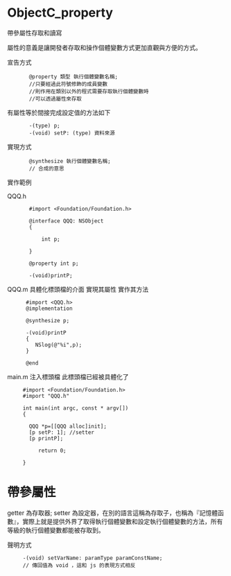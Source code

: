 # ObjectC_property
帶參屬性存取和讀寫

屬性的意義是讓開發者存取和操作個體變數方式更加直觀與方便的方式。

宣告方式

           @property 類型 執行個體變數名稱;
           //只要經過此符號修飾的成員變數
           //則作用在類別以外的程式需要存取執行個體變數時
           //可以透過屬性來存取
         
有屬性等於間接完成設定值的方法如下

           -(type) p;
           -(void) setP: (type) 資料來源

實現方式

           @synthesize 執行個體變數名稱;
           // 合成的意思
           
    
實作範例

QQQ.h

           #import <Foundation/Foundation.h>
           
           @interface QQQ: NSObject
           {
           
               int p;
           
           }
           
           @property int p;
           
           -(void)printP;

QQQ.m
具體化標頭檔的介面
實現其屬性
實作其方法

          #import <QQQ.h>
          @implementation
          
          @synthesize p;
          
          -(void)printP
          {
             NSlog(@"%i",p);
          }
          
          @end

main.m
注入標頭檔
此標頭檔已經被具體化了

         #import <Foundation/Foundation.h>
         #import "QQQ.h"
         
         int main(int argc, const * argv[])
         {
           
           QQQ *p=[[QQQ alloc]init];
           [p setP: 1]; //setter 
           [p printP];
                      
              return 0;     
         
         }

# 帶參屬性

getter 為存取器; setter 為設定器，在別的語言這稱為存取子，也稱為『記憶體函數』，實際上就是提供外界了取得執行個體變數和設定執行個體變數的方法，所有等級的執行個體變數都能被存取到。

聲明方式

         -(void) setVarName: paramType paramConstName;
         // 傳回值為 void ，這和 js 的表現方式相反

